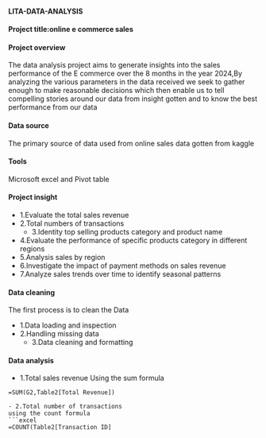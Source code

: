 #### LITA-DATA-ANALYSIS
#### Project title:online e commerce sales

#### Project overview
The data analysis project aims to generate insights into the sales performance of the E commerce over the 8 months in the year 2024,By analyzing the various parameters in the data received we seek to gather enough to make reasonable decisions which then enable us to tell compelling stories around our data from insight gotten and to know the best performance from our data

#### Data source 
The primary source of data used from online sales data gotten from kaggle

#### Tools
Microsoft excel and
Pivot table

#### Project insight
- 1.Evaluate the total sales revenue 
- 2.Total numbers of transactions 
  - 3.Identity top selling products category and product name 
- 4.Evaluate the performance of specific products category in different regions 
- 5.Analysis sales by region
- 6.Investigate the impact of payment methods on sales revenue 
- 7.Analyze sales trends over time to identify seasonal patterns
  
#### Data cleaning
The first process is to clean the Data
- 1.Data loading and inspection 
- 2.Handling missing data
  - 3.Data cleaning and formatting
    
#### Data analysis
- 1.Total sales revenue 
Using the sum formula
```excel
=SUM(G2,Table2[Total Revenue])

- 2.Total number of transactions
using the count formula
```excel
=COUNT(Table2[Transaction ID]


